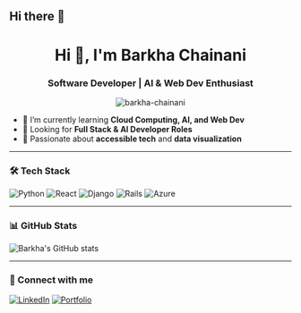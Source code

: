 ## Hi there 👋

<h1 align="center">Hi 👋, I'm Barkha Chainani</h1>
<h3 align="center">Software Developer | AI & Web Dev Enthusiast</h3>

<p align="center">
  <img src="https://komarev.com/ghpvc/?username=barkha-chainani&label=Profile%20views&color=0e75b6&style=flat" alt="barkha-chainani" />
</p>

- 🌱 I’m currently learning **Cloud Computing, AI, and Web Dev**
- 💼 Looking for **Full Stack & AI Developer Roles**
- 🧠 Passionate about **accessible tech** and **data visualization**

---

### 🛠️ Tech Stack
![Python](https://img.shields.io/badge/python-%2314354C.svg?style=flat&logo=python&logoColor=white)
![React](https://img.shields.io/badge/react-%2320232a.svg?style=flat&logo=react&logoColor=%2361DAFB)
![Django](https://img.shields.io/badge/django-%23092E20.svg?style=flat&logo=django&logoColor=white)
![Rails](https://img.shields.io/badge/rails-%23CC0000.svg?style=flat&logo=ruby-on-rails&logoColor=white)
![Azure](https://img.shields.io/badge/Azure-%230072C6.svg?style=flat&logo=microsoftazure&logoColor=white)

---

### 📊 GitHub Stats
![Barkha's GitHub stats](https://github-readme-stats.vercel.app/api?username=BARKHAC&show_icons=true&theme=default)

---

### 🔗 Connect with me
[![LinkedIn](https://img.shields.io/badge/LinkedIn-%230077B5.svg?style=flat&logo=linkedin&logoColor=white)](https://www.linkedin.com/in/barkha-amarlal-chainani-59b2b2199/)
[![Portfolio](https://img.shields.io/badge/Portfolio-%23ff69b4.svg?style=flat&logo=firefox&logoColor=white)](https://barkhaamarlalchainani.netlify.app/)
